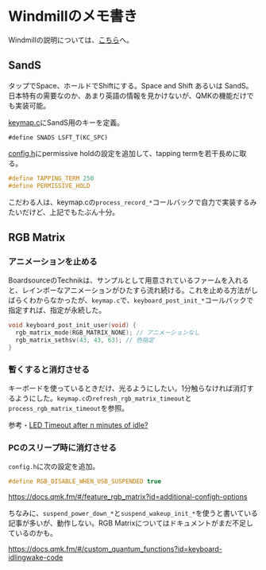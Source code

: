 # Windmillのメモ書き

Windmillの説明については、[こちら](../README.md)へ。

## SandS

タップでSpace、ホールドでShiftにする。Space and Shift あるいは SandS。日本特有の需要なのか、あまり英語の情報を見かけないが、QMKの機能だけでも実装可能。

[keymap.c]()にSandS用のキーを定義。

```
#define SNADS LSFT_T(KC_SPC)
```

[config.h]()にpermissive holdの設定を追加して、tapping termを若干長めに取る。

```c
#define TAPPING_TERM 250
#define PERMISSIVE_HOLD
```

こだわる人は、keymap.cの`process_record_*`コールバックで自力で実装するみたいだけど、上記でもたぶん十分。

## RGB Matrix

### アニメーションを止める

BoardsourceのTechnikは、サンプルとして用意されているファームを入れると、レインボーなアニメーションがひたすら流れ続ける。これを止める方法がしばらくわからなかったが、`keymap.c`で、`keyboard_post_init_*`コールバックで指定すれば、指定が永続した。

```c
void keyboard_post_init_user(void) {
  rgb_matrix_mode(RGB_MATRIX_NONE); // アニメーションなし
  rgb_matrix_sethsv(43, 43, 63); // 色指定
}
```

### 暫くすると消灯させる

キーボードを使っているときだけ、光るようにしたい。1分触らなければ消灯するようにした。`keymap.c`の`refresh_rgb_matrix_timeout`と`process_rgb_matrix_timeout`を参照。

参考・[LED Timeout after n minutes of idle?](https://www.reddit.com/r/MechanicalKeyboards/comments/53nmvk/help_tmkqmk_led_timeout_after_n_minutes_of_idle/)

### PCのスリープ時に消灯させる

`config.h`に次の設定を追加。

```c
#define RGB_DISABLE_WHEN_USB_SUSPENDED true
```

https://docs.qmk.fm/#/feature_rgb_matrix?id=additional-configh-options

ちなみに、`suspend_power_down_*`と`suspend_wakeup_init_*`を使うと書いている記事が多いが、動作しない。RGB Matrixについてはドキュメントがまだ不足しているのかも。

https://docs.qmk.fm/#/custom_quantum_functions?id=keyboard-idlingwake-code
